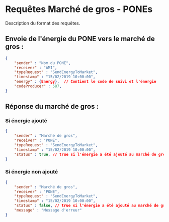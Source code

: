 # Requêtes Marché de gros - PONEs

Description du format des requêtes.

## Envoie de l'énergie du PONE vers le marché de gros : 

```json
{
    "sender" : "Nom du PONE", 
	"receiver" : "AMI",
	"typeRequest" : "SendEnergyToMarket",
	"timestamp" : "15/02/2019 10:00:00",
    "energy" : {Energy},  // Contient le code de suivi et l'énergie
    "codeProducer" : 587, 
}
```

## Réponse du marché de gros : 
### Si énergie ajouté 

```json
{
    "sender" : "Marché de gros", 
    "receiver" : "PONE",
    "typeRequest" : "SendEnergyToMarket",
    "timestamp" : "15/02/2019 10:00:00",
    "status" : true, // true si l'énergie a été ajouté au marché de gros, false sinon
}
```

### Si énergie non ajouté

```json
{
    "sender" : "Marché de gros", 
    "receiver" : "PONE",
    "typeRequest" : "SendEnergyToMarket",
    "timestamp" : "15/02/2019 10:00:00",
    "status" : false, // true si l'énergie a été ajouté au marché de gros, false sinon
    "message" : "Message d'erreur"
}
```